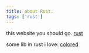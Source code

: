 ```yaml
---
title: about Rust.
tags: ['rust'] 
---
```

this website you should go. [rust](https://www.rust-lang.org/)

some lib in rust i love:
[colored](https://github.com/colored-rs/colored)


